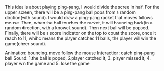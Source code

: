 This idea is about playing ping-pang, I would divide the scree in half. For the upper screen, there will be a 
ping-pang ball pops from a random dirction(with sound). I would draw a ping-pang racket that moves follows mouse. 
Then, when the ball touches the racket, it will bouncing back(in a random direction, with a knowck sound). 
Then next ball will be popped. Finally, there will be a score indicator on the top to count the score, 
once it reach to 11, whihc means the player catched 11 balls, the player will win the game(cheer sound).

Animation: bouncing, move follow the mouse
Interaction: catch ping-pang ball
Sound: 1.the ball is poped, 2.player catched it, 3. player missed it, 4. player win the game and 5. lose the game
